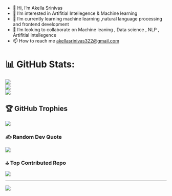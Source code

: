 - 👋 Hi, I’m Akella Srinivas
- 👀 I’m interested in Artifitial Intellegence & Machine learning
- 🌱 I’m currently learning machine learning ,natural language processing and frontend development
- 💞️ I’m looking to collaborate on Machine leaning , Data science , NLP , Artifitial intellegence
- 📫 How to reach me  akellasrinivas322@gmail.com

# 📊 GitHub Stats:
![](https://github-readme-stats.vercel.app/api?username=akellasrinivas&theme=dark&hide_border=false&include_all_commits=false&count_private=false)<br/>
![](https://github-readme-streak-stats.herokuapp.com/?user=akellasrinivas&theme=dark&hide_border=false)<br/>
![](https://github-readme-stats.vercel.app/api/top-langs/?username=akellasrinivas&theme=dark&hide_border=false&include_all_commits=false&count_private=false&layout=compact)

## 🏆 GitHub Trophies
![](https://github-profile-trophy.vercel.app/?username=akellasrinivas&theme=shadow_red&no-frame=false&no-bg=false&margin-w=4)

### ✍️ Random Dev Quote
![](https://quotes-github-readme.vercel.app/api?type=horizontal&theme=radical)

### 🔝 Top Contributed Repo
![](https://github-contributor-stats.vercel.app/api?username=akellasrinivas&limit=5&theme=dark&combine_all_yearly_contributions=true)

---
[![](https://visitcount.itsvg.in/api?id=akellasrinivas&icon=0&color=2)](https://visitcount.itsvg.in)

<!-- Proudly created with GPRM ( https://gprm.itsvg.in ) -->
